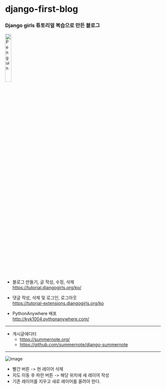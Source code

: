 # django-first-blog

### Django girls 튜토리얼 복습으로 만든 블로그

<img src="https://1.bp.blogspot.com/-SgT2G_vDGwE/XQjt4RWH1TI/AAAAAAABTNc/0He0eUi8-7QAd0RDvxWGA1MBzphu9hvsgCLcBGAs/s450/animal_chara_computer_penguin.png" width="20%" height="auto" alt="Penguin"></img>
* 블로그 만들기, 글 작성, 수정, 삭제   
https://tutorial.djangogirls.org/ko/

* 댓글 작성, 삭제 및 로그인, 로그아웃   
https://tutorial-extensions.djangogirls.org/ko

* PythonAnywhere 배포   
http://kyk1004.pythonanywhere.com/

* * *
* 게시글에디터
  * https://summernote.org/
  * https://github.com/summernote/django-summernote

* * *
![image](https://user-images.githubusercontent.com/63002535/151122641-273457e2-e503-45fe-b26a-7ff0947c582b.png)
* 빨간 버튼 -> 현 레이어 삭제
* 지도 이동 후 파란 버튼 -> 해당 위치에 새 레이어 작성
* 기존 레이어를 지우고 새로 레이어를 올려야 한다.
